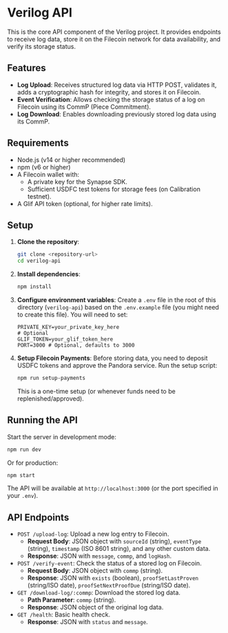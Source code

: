# Verilog API

This is the core API component of the Verilog project. It provides endpoints to receive log data, store it on the Filecoin network for data availability, and verify its storage status.

## Features

- **Log Upload**: Receives structured log data via HTTP POST, validates it, adds a cryptographic hash for integrity, and stores it on Filecoin.
- **Event Verification**: Allows checking the storage status of a log on Filecoin using its CommP (Piece Commitment).
- **Log Download**: Enables downloading previously stored log data using its CommP.

## Requirements

- Node.js (v14 or higher recommended)
- npm (v6 or higher)
- A Filecoin wallet with:
  - A private key for the Synapse SDK.
  - Sufficient USDFC test tokens for storage fees (on Calibration testnet).
- A Glif API token (optional, for higher rate limits).

## Setup

1. **Clone the repository**:
   ```bash
   git clone <repository-url>
   cd verilog-api
   ```
2. **Install dependencies**:
   ```bash
   npm install
   ```
3. **Configure environment variables**:
   Create a `.env` file in the root of this directory (`verilog-api`) based on the `.env.example` file (you might need to create this file). You will need to set:
   ```
   PRIVATE_KEY=your_private_key_here
   # Optional
   GLIF_TOKEN=your_glif_token_here
   PORT=3000 # Optional, defaults to 3000
   ```
4. **Setup Filecoin Payments**:
   Before storing data, you need to deposit USDFC tokens and approve the Pandora service. Run the setup script:
   ```bash
   npm run setup-payments
   ```
   This is a one-time setup (or whenever funds need to be replenished/approved).

## Running the API

Start the server in development mode:
```bash
npm run dev
```

Or for production:
```bash
npm start
```

The API will be available at `http://localhost:3000` (or the port specified in your `.env`).

## API Endpoints

- `POST /upload-log`: Upload a new log entry to Filecoin.
  - **Request Body**: JSON object with `sourceId` (string), `eventType` (string), `timestamp` (ISO 8601 string), and any other custom data.
  - **Response**: JSON with `message`, `commp`, and `logHash`.
- `POST /verify-event`: Check the status of a stored log on Filecoin.
  - **Request Body**: JSON object with `commp` (string).
  - **Response**: JSON with `exists` (boolean), `proofSetLastProven` (string/ISO date), `proofSetNextProofDue` (string/ISO date).
- `GET /download-log/:commp`: Download the stored log data.
  - **Path Parameter**: `commp` (string).
  - **Response**: JSON object of the original log data.
- `GET /health`: Basic health check.
  - **Response**: JSON with `status` and `message`.